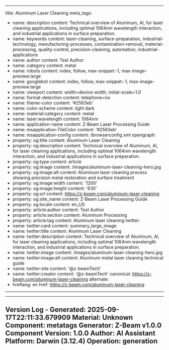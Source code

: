 <!-- CONTENT START -->

<!-- CONTENT END -->

<!-- METADATA START -->
---
title: Aluminum Laser Cleaning
meta_tags:
- name: description
  content: Technical overview of Aluminum, Al, for laser cleaning applications, including
    optimal 1064nm wavelength interaction, and industrial applications in surface
    preparation.
- name: keywords
  content: laser-cleaning, surface-preparation, industrial-technology, manufacturing-processes,
    contamination-removal, material-processing, quality-control, precision-cleaning,
    automation, industrial-applications
- name: author
  content: Test Author
- name: category
  content: metal
- name: robots
  content: index, follow, max-snippet:-1, max-image-preview:large
- name: googlebot
  content: index, follow, max-snippet:-1, max-image-preview:large
- name: viewport
  content: width=device-width, initial-scale=1.0
- name: format-detection
  content: telephone=no
- name: theme-color
  content: '#2563eb'
- name: color-scheme
  content: light dark
- name: material:category
  content: metal
- name: laser:wavelength
  content: 1064nm
- name: application-name
  content: Z-Beam Laser Processing Guide
- name: msapplication-TileColor
  content: '#2563eb'
- name: msapplication-config
  content: /browserconfig.xml
opengraph:
- property: og:title
  content: Aluminum Laser Cleaning
- property: og:description
  content: Technical overview of Aluminum, Al, for laser cleaning applications, including
    optimal 1064nm wavelength interaction, and industrial applications in surface
    preparation.
- property: og:type
  content: article
- property: og:image
  content: /images/aluminum-laser-cleaning-hero.jpg
- property: og:image:alt
  content: Aluminum laser cleaning process showing precision metal restoration and
    surface treatment
- property: og:image:width
  content: '1200'
- property: og:image:height
  content: '630'
- property: og:url
  content: https://z-beam.com/aluminum-laser-cleaning
- property: og:site_name
  content: Z-Beam Laser Processing Guide
- property: og:locale
  content: en_US
- property: article:author
  content: Test Author
- property: article:section
  content: Aluminum Processing
- property: article:tag
  content: Aluminum laser cleaning
twitter:
- name: twitter:card
  content: summary_large_image
- name: twitter:title
  content: Aluminum Laser Cleaning
- name: twitter:description
  content: Technical overview of Aluminum, Al, for laser cleaning applications, including
    optimal 1064nm wavelength interaction, and industrial applications in surface
    preparation.
- name: twitter:image
  content: /images/aluminum-laser-cleaning-hero.jpg
- name: twitter:image:alt
  content: Aluminum metal laser cleaning technical guide
- name: twitter:site
  content: '@z-beamTech'
- name: twitter:creator
  content: '@z-beamTech'
canonical: https://z-beam.com/aluminum-laser-cleaning
alternate:
- hreflang: en
  href: https://z-beam.com/aluminum-laser-cleaning
---

---
Version Log - Generated: 2025-09-17T22:11:33.679909
Material: Unknown
Component: metatags
Generator: Z-Beam v1.0.0
Component Version: 1.0.0
Author: AI Assistant
Platform: Darwin (3.12.4)
Operation: generation
---
<!-- METADATA END -->